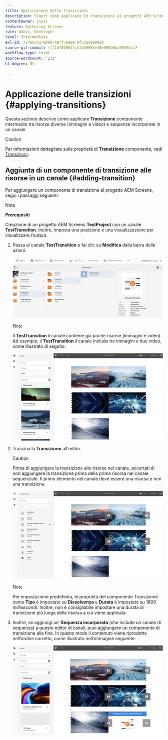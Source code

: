 ```yaml
---
title: Applicazione delle transizioni
description: Scopri come applicare le transizioni ai progetti AEM Screens.
contentOwner: jsyal
feature: Authoring Screens
role: Admin, Developer
level: Intermediate
exl-id: 757e6751-8008-487f-be89-9f53ac898928
source-git-commit: fff2df02661fc3fb3098be40e090b8bc6925bcc2
workflow-type: tm+mt
source-wordcount: '272'
ht-degree: 0%

---
```


# Applicazione delle transizioni {#applying-transitions}

Questa sezione descrive come applicare **Transizione** componente intermedio tra risorse diverse (immagini e video) e sequenze incorporate in un canale.

>[!CAUTION]
>
>Per informazioni dettagliate sulle proprietà di **Transizione** componente, vedi [Transizioni](adding-components-to-a-channel.md#transition).

## Aggiunta di un componente di transizione alle risorse in un canale {#adding-transition}

Per aggiungere un componente di transizione al progetto AEM Screens, segui i passaggi seguenti:

>[!NOTE]
>
>**Prerequisiti**
>
>Creazione di un progetto AEM Screens **TestProject** con un canale **TestTransition**. Inoltre, imposta una posizione e una visualizzazione per visualizzare l’output.

1. Passa al canale **TestTransition** e fai clic su **Modifica** dalla barra delle azioni.

   ![image1](assets/transitions1.png)

   >[!NOTE]
   >
   >Il **TestTransition** il canale contiene già poche risorse (immagini e video). Ad esempio, il **TestTransition** il canale include tre immagini e due video, come illustrato di seguito:

   ![image2](assets/transitions2.png)


1. Trascina la **Transizione** all&#39;editor.

   >[!CAUTION]
   >
   >Prima di aggiungere la transizione alle risorse nel canale, accertati di non aggiungere la transizione prima della prima risorsa nel canale sequenziale. Il primo elemento nel canale deve essere una risorsa e non una transizione.

   ![image3](assets/transitions3.png)

   >[!NOTE]
   >
   >Per impostazione predefinita, le proprietà del componente Transizione come **Tipo** è impostato su **Dissolvenza** e **Durata** è impostato su *1600 millisecondi*. Inoltre, non è consigliabile impostare una durata di transizione più lunga della risorsa a cui viene applicata.

1. Inoltre, se aggiungi un’ **Sequenza incorporata** (che include un canale di sequenza) a questo editor di canali, puoi aggiungere un componente di transizione alla fine. In questo modo il contenuto viene riprodotto nell’ordine corretto, come illustrato nell’immagine seguente:

   ![image3](assets/transitions5.png)
